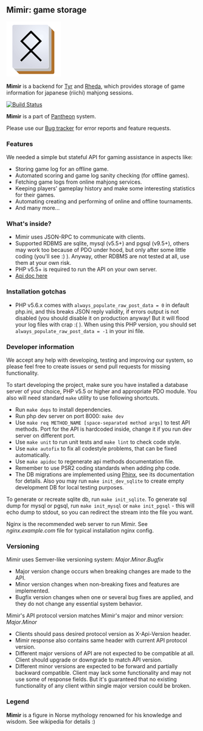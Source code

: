## Mimir: game storage

![Mimir](www/mimirhires.png?raw=true "Mimir")

**Mimir** is a backend for [Tyr]() and [Rheda](), which provides storage of game information for japanese (riichi) mahjong sessions. 

[![Build Status](https://travis-ci.org/MahjongPantheon/Mimir.svg?branch=master)](https://travis-ci.org/MahjongPantheon/Mimir)

**Mimir** is a part of [Pantheon](https://github.com/MahjongPantheon) system.

Please use our [Bug tracker](https://pantheon.myjetbrains.com/youtrack/issues/MIMIR) for error reports and feature requests.

### Features

We needed a simple but stateful API for gaming assistance in aspects like:
- Storing game log for an offline game.
- Automated scoring and game log sanity checking (for offline games).
- Fetching game logs from online mahjong services.
- Keeping players' gameplay history and make some interesting statistics for their games.
- Automating creating and performing of online and offline tournaments.
- And many more...

### What's inside?

- Mimir uses JSON-RPC to communicate with clients.
- Supported RDBMS are sqlite, mysql (v5.5+) and pgsql (v9.5+), others may work too because of PDO under hood, but only after some little coding (you'll see :) ). Anyway, other RDBMS are not tested at all, use them at your own risk.
- PHP v5.5+ is required to run the API on your own server.
- [Api doc here](APIDOC.md)

### Installation gotchas

- PHP v5.6.x comes with `always_populate_raw_post_data = 0` in default php.ini, and this breaks JSON reply validity, if errors output is not disabled (you should disable it on production anyway! But it will flood your log files with crap :( ). When using this PHP version, you should set `always_populate_raw_post_data = -1` in your ini file.

### Developer information

We accept any help with developing, testing and improving our system, so please feel free to create issues or send pull requests for missing functionality.

To start developing the project, make sure you have installed a database server of your choice, PHP v5.5 or higher and appropriate PDO module.
You also will need standard `make` utility to use following shortcuts.
- Run `make deps` to install dependencies.
- Run php dev server on port 8000: `make dev`
- Use `make req METHOD_NAME [space-separated method args]` to test API methods. Port for the API is hardcoded inside, change it if you run dev server on different port.
- Use `make unit` to run unit tests and `make lint` to check code style.
- Use `make autofix` to fix all codestyle problems, that can be fixed automatically.
- Use `make apidoc` to regenerate api methods documentation file.
- Remember to use PSR2 coding standards when adding php code.
- The DB migrations are implemented using [Phinx](http://docs.phinx.org), see its documentation for details. Also you may run `make init_dev_sqlite` to create empty development DB for local testing purposes.

To generate or recreate sqlite db, run `make init_sqlite`.
To generate sql dump for mysql or pgsql, run `make init_mysql` or `make init_pgsql` - this will echo dump to stdout, so you can redirect the stream into the file you want.

Nginx is the recommended web server to run Mimir. See *nginx.example.com* file for typical installation nginx config.

### Versioning

Mimir uses Semver-like versioning system: *Major*.*Minor*.*Bugfix*
- Major version change occurs when breaking changes are made to the API. 
- Minor version changes when non-breaking fixes and features are implemented.  
- Bugfix version changes when one or several bug fixes are applied, and they do not change any essential system behavior.

Mimir's API protocol version matches Mimir's major and minor version: *Major*.*Minor*
- Clients should pass desired protocol version as X-Api-Version header.
- Mimir response also contains same header with current API protocol version.
- Different major versions of API are not expected to be compatible at all. Client should upgrade or downgrade to match API version.
- Different minor versions are expected to be forward and partially backward compatible. Client may lack some functionality and may not use some of response fields. But it's guaranteed that no existing functionality of any client within single major version could be broken.

### Legend

**Mimir** is a figure in Norse mythology renowned for his knowledge and wisdom. See wikipedia for details :)

